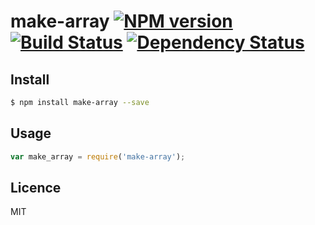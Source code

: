 # make-array [![NPM version](https://badge.fury.io/js/make-array.svg)](http://badge.fury.io/js/make-array) [![Build Status](https://travis-ci.org/kaelzhang/make-array.svg?branch=master)](https://travis-ci.org/kaelzhang/make-array) [![Dependency Status](https://gemnasium.com/kaelzhang/make-array.svg)](https://gemnasium.com/kaelzhang/make-array)

<!-- description -->

## Install

```bash
$ npm install make-array --save
```

## Usage

```js
var make_array = require('make-array');
```

## Licence

MIT
<!-- do not want to make nodeinit to complicated, you can edit this whenever you want. -->